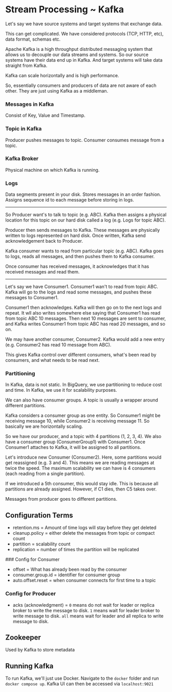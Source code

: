 # Stream Processing ~ Kafka

Let's say we have source systems and target systems that exchange data. 

This can get complicated. We have considered protocols (TCP, HTTP, etc), data format, schemas etc.

Apache Kafka is a high throughput distributed messaging system that allows us to decouple our data streams and systems. So our source systems have their data end up in Kafka. And target systems will take data straight from Kafka.

Kafka can scale horizontally and is high performance.

So, essentially consumers and producers of data are not aware of each other. They are just using Kafka as a middleman. 

### Messages in Kafka

Consist of Key, Value and Timestamp.

### Topic in Kafka

Producer pushes messages to topic. Consumer consumes message from a topic.

### Kafka Broker

Physical machine on which Kafka is running.

### Logs

Data segments present in your disk. Stores messages in an order fashion. Assigns sequence id to each message before storing in logs. 

---

So Producer want's to talk to topic (e.g. ABC). Kafka then assigns a physical location for this topic on our hard disk called a log (e.g. Logs for topic ABC). 

Producer then sends messages to Kafka. These messages are physically written to logs represented on hard disk. Once written, Kafka send acknowledgement back to Producer.

Kafka consumer wants to read from particular topic (e.g. ABC). Kafka goes to logs, reads all messages, and then pushes them to Kafka consumer.

Once consumer has received messages, it acknowledges that it has received messages and read them.

---

Let's say we have Consumer1. Consumer1 wan't to read from topic ABC. Kafka will go to the logs and read some messages, and pushes these messages to Consumer1. 

Consumer1 then acknowledges. Kafka will then go on to the next logs and repeat. It wll also writes somewhere else saying that Consumer1 has read from topic ABC 10 messages. Then next 10 messages are sent to consumer, and Kafka writes Consumer1 from topic ABC has read 20 messages, and so on.

We may have another consumer, Consumer2. Kafka would add a new entry (e.g. Consumer2 has read 10 message from ABC).

This gives Kafka control over different consumers, what's been read by consumers, and what needs to be read next.

### Partitioning 

In Kafka, data is not static. In BigQuery, we use partitioning to reduce cost and time. In Kafka, we use it for scalability purposes.

We can also have consumer groups. A topic is usually a wrapper around different partitions. 

Kafka considers a consumer group as one entity. So Consumer1 might be receiving message 10, while Consumer2 is receiving message 11. So basically we are horizontally scaling.

So we have our producer, and a topic with 4 partitions (1, 2, 3, 4). We also have a consumer group (ConsumerGroup1) with Consumer1. Once Consumer1 attaches to Kafka, it will be assigned to all partitions. 

Let's introduce new Consumer (Consumer2). Here, some partitions would get reassigned (e.g. 3 and 4). This means we are reading messages at twice the speed. The maximum scalability we can have is 4 consumers (each reading from a single partition).

If we introduced a 5th consumer, this would stay idle. This is because all partitions are already assigned. However, if C1 dies, then C5 takes over.

Messages from producer goes to different partitions. 

## Configuration Terms

* retention.ms = Amount of time logs will stay before they get deleted
* cleanup.policy = either delete the messages from topic or compact count
* partition = scalability count
* replication = number of times the partition will be replicated

### Config for Consumer

* offset = What has already been read by the consumer
* consumer.group.id = identifier for consumer group
* auto.offset.reset = when consumer connects for first time to a topic

### Config for Producer

* acks (acknowledgment) = `0` means do not wait for leader or replica broker to write the message to disk. `1` means wait for leader broker to write message to disk. `all` means wait for leader and all replica to write message to disk.

## Zookeeper

Used by Kafka to store metadata

## Running Kafka

To run Kafka, we'll just use Docker. Navigate to the `docker` folder and run `docker compose up`. Kafka UI can then be accessed via `localhost:9021`